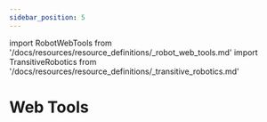 ```yaml
---
sidebar_position: 5
---
```


import RobotWebTools from '/docs/resources/resource_definitions/_robot_web_tools.md'
import TransitiveRobotics from '/docs/resources/resource_definitions/_transitive_robotics.md'

# Web Tools

<RobotWebTools components={props.components} />
<TransitiveRobotics components={props.components} />
